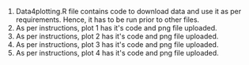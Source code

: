 1. Data4plotting.R file contains code to download data and use it as per requirements. Hence, it has to be run prior to other files.
2. As per instructions, plot 1 has it's code and png file uploaded.
3. As per instructions, plot 2 has it's code and png file uploaded.
4. As per instructions, plot 3 has it's code and png file uploaded.
5. As per instructions, plot 4 has it's code and png file uploaded.
